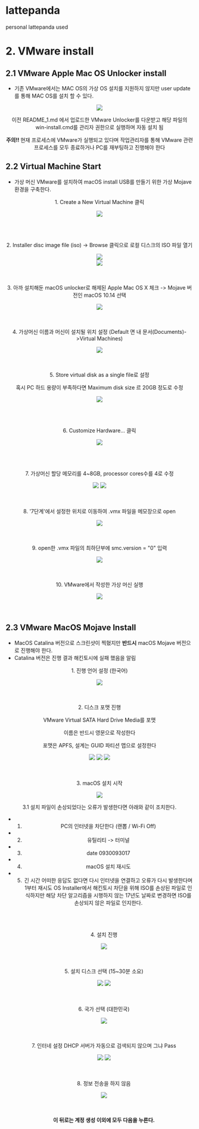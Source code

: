 # lattepanda
personal lattepanda used

# 2. VMware install

## 2.1 VMware Apple Mac OS Unlocker install
- 기존 VMware에서는 MAC OS의 가상 OS 설치를 지원하지 않지만 user update를 통해 MAC OS를 설치 할 수 있다.

<div align="center">
  <img src="https://user-images.githubusercontent.com/92789013/192200879-22c6deae-92a8-4be3-9401-d3903123ec2b.png">
  <p> 이전 README_1.md 에서 업로드한 VMware Unlocker를 다운받고 해당 파일의 win-install.cmd를 관리자 권한으로 실행하며 자동 설치 됨 </a>
  <p><b> 주의!! </b> 현재 프로세스에 VMware가 실행되고 있다며 작업관리자를 통해 VMware 관련 프로세스를 모두 종료하거나 PC를 재부팅하고 진행해야 한다</p>
</div>

## 2.2 Virtual Machine Start
- 가상 머신 VMware를 설치하여 macOS install USB를 만들기 위한 가상 Mojave 환경을 구축한다.

<div align="center">
  <p> 1. Create a New Virtual Machine 클릭</p>
  <img src="https://user-images.githubusercontent.com/92789013/192198998-67953494-b618-4ef7-a37c-26cdf4c3bcaa.png"><br>
  <br>
  <br>
  <br>
  
  <p> 2. Installer disc image file (iso) -> Browse 클릭으로 로컬 디스크의 ISO 파일 열기</p>
  <img src="https://user-images.githubusercontent.com/92789013/192199009-1c92afb1-70a0-45ac-a09b-15475f83f5fb.png"><br>
  <img src="https://user-images.githubusercontent.com/92789013/192199030-4c491659-37a6-4755-bba6-444400a88ebb.png">
  <br>
  <br>
  <br>
  
  <p> 3. 아까 설치해둔 macOS unlocker로 해제된 Apple Mac OS X 체크 -> Mojave 버전인 macOS 10.14 선택 </p>
  <img src="https://user-images.githubusercontent.com/92789013/192199033-e3ea7563-a5a6-4a0f-bd1a-b7dc698f27a1.png">
  <br>
  <br>
  <br>
  
  <p> 4. 가상머신 이름과 머신이 설치될 위치 설정 (Default 면 내 문서(Documents)->Virtual Machines) </p>
  <img src="https://user-images.githubusercontent.com/92789013/192199034-4fa8fba4-34bc-4602-8856-ce278fa46f01.png">
  <br>
  <br>
  <br>
  
  <p> 5. Store virtual disk as a single file로 설정</p>
  <p> 혹시 PC 하드 용량이 부족하다면 Maximum disk size 르 20GB 정도로 수정</p>
  <img src="https://user-images.githubusercontent.com/92789013/192199035-d8b1fac2-e23c-4559-8050-0e6154dbc8f3.png"><br>
  <br>
  <br>
  <br>
  
  <p> 6. Customize Hardware... 클릭</p>
  <img src="https://user-images.githubusercontent.com/92789013/192199039-56d2554e-4c6a-4fa5-bebd-ff961d7d9336.png"><br>
  <br>
  <br>
  <br>
  
  <p> 7. 가상머신 할당 메모리를 4~8GB, processor cores수를 4로 수정</p>
  <img src="https://user-images.githubusercontent.com/92789013/192199041-e6fdeca8-e230-4397-ba65-d0917e55943b.png">
  <img src="https://user-images.githubusercontent.com/92789013/192199044-59e30f64-4e94-46ac-8894-7a9c58274635.png">
  <br>
  <br>
  <br>
   
  <p> 8. '7단계'에서 설정한 위치로 이동하여 .vmx 파일을 메모장으로 open</p>
  <img src="https://user-images.githubusercontent.com/92789013/192195784-228f24b0-531e-492b-894e-fab36cb52fed.png">
  <br>
  <br>
  <br>
  
  <p> 9. open한 .vmx 파일의 최하단부에 smc.version = "0" 입력</p>
  <img src="https://user-images.githubusercontent.com/92789013/192195786-a75d59e0-7f4f-4b66-8f6a-1c9d6a7fb96d.png">
  <br>
  <br>
  <br>
  
  <p> 10. VMware에서 작성한 가상 머신 실행</p>
  <img src="https://user-images.githubusercontent.com/92789013/192195790-29e977ec-81bc-4dfa-b3aa-9bc447b068e7.png">
  <br>
  <br>
  <br>
  
</div>

## 2.3 VMware MacOS Mojave Install

- MacOS Catalina 버전으로 스크린샷이 찍혔지만 <b>반드시</b> macOS Mojave 버전으로 진행해야 한다.
- Catalina 버전은 진행 결과 해킨토시에 실패 했음을 알림

<div align="center">
  <p> 1. 진행 언어 설정 (한국어) </p>
  <img src="https://user-images.githubusercontent.com/92789013/192195793-54f8619d-c5fb-4565-8449-a51f0458d0c5.png">
  <br>
  <br>
  <br>
  
  <p> 2. 디스크 포맷 진행 </p>
  <p> VMware Virtual SATA Hard Drive Media를 포맷</p>
  <p> 이름은 반드시 영문으로 작성한다</p>
  <p> 포맷은 APFS, 설계는 GUID 파티션 맵으로 설정한다</p>
  <img src="https://user-images.githubusercontent.com/92789013/192206929-603d6800-516b-435e-aa58-fe61fef46e6e.png">
  <img src="https://user-images.githubusercontent.com/92789013/192206937-09b3d360-a137-486c-8b94-d1deeb2bb995.png">
  <img src="https://user-images.githubusercontent.com/92789013/192206939-05a3c00a-95e2-4f0e-b0aa-6fede55a7f5b.png">
  <br>
  <br>
  <br>
  
  
  <p> 3. macOS 설치 시작</p>
  <img src="https://user-images.githubusercontent.com/92789013/192206941-726fadbd-1720-4ffc-83f5-aa80e6108469.png">
  <br>
  <p> 3.1 설치 파일이 손상되었다는 오류가 발생한다면 아래와 같이 조치한다.</p>
  
- 1. PC의 인터넷을 차단한다 (랜뽑 / Wi-Fi Off)
- 2. 유틸리티 -> 터미널
- 3. date 0930093017
- 4. macOS 설치 재시도
- 5. 긴 시간 어떠한 응답도 없다면 다시 인터넷을 연결하고 오류가 다시 발생한다며 1부터 재시도
OS Installer에서 해킨토시 차단을 위해 ISO를 손상된 파일로 인식하지만 해당 차단 알고리즘을 시행하지 않는 17년도 날짜로 변경하면 ISO를 손상되지 않은 파일로 인지한다.
  
  <br>
  <br>
  <br>
  
  <p> 4. 설치 진행 </p>
  <img src="https://user-images.githubusercontent.com/92789013/192195805-2b8d5f04-ebb5-47c8-9450-b7b7dc9d77ac.png">
  <br>
  <br>
  <br>
  
  <p> 5. 설치 디스크 선택 (15~30분 소요)</p>
  <img src="https://user-images.githubusercontent.com/92789013/192195807-9e3a30c1-4b48-4fe5-a942-e3418c424a15.png">
  <img src="https://user-images.githubusercontent.com/92789013/192195809-990f7b7f-dc7e-4874-b131-b353c3ac9900.png">
  <br>
  <br>
  <br>
  
  <p> 6. 국가 선택 (대한민국) </p>
  <img src="https://user-images.githubusercontent.com/92789013/192195812-6e846ed2-8aab-452a-917f-14ac28cb4c42.png">
  <br>
  <br>
  <br>
  
  <p> 7. 인터네 설정 DHCP 서버가 자동으로 검색되지 않으며 그냐 Pass</p>
  <img src="https://user-images.githubusercontent.com/92789013/192195814-d1555e49-d2cd-40bc-bb49-6ee83a3a172a.png">
  <img src="https://user-images.githubusercontent.com/92789013/192195816-f5908011-38c4-48ed-938f-0a0fd4d28fcc.png">
  <br>
  <br>
  <br>
      
  <p> 8. 정보 전송을 하지 않음</p>
  <img src="https://user-images.githubusercontent.com/92789013/192195820-a3ead9e8-ece8-4395-a654-b2270896cd01.png">
  <br>
  <br>
  <br>
  
  <b> 이 뒤로는 계정 생성 이외에 모두 다음을 누른다.</b>
  
